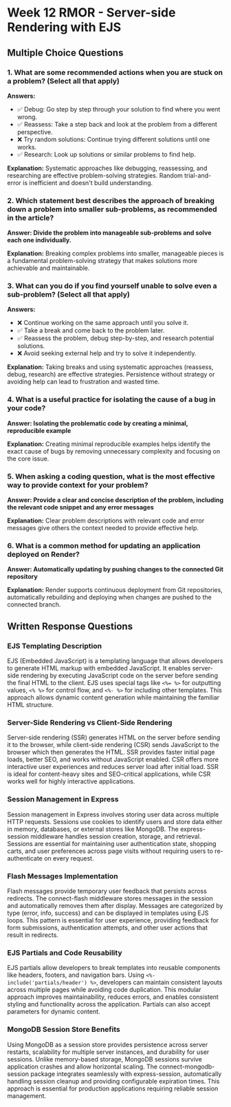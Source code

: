 # Week 12 RMOR - Server-side Rendering with EJS

## Multiple Choice Questions

### 1. What are some recommended actions when you are stuck on a problem? (Select all that apply)
**Answers:**
- ✅ Debug: Go step by step through your solution to find where you went wrong.
- ✅ Reassess: Take a step back and look at the problem from a different perspective.
- ❌ Try random solutions: Continue trying different solutions until one works.
- ✅ Research: Look up solutions or similar problems to find help.

**Explanation:** Systematic approaches like debugging, reassessing, and researching are effective problem-solving strategies. Random trial-and-error is inefficient and doesn't build understanding.

### 2. Which statement best describes the approach of breaking down a problem into smaller sub-problems, as recommended in the article?
**Answer: Divide the problem into manageable sub-problems and solve each one individually.**

**Explanation:** Breaking complex problems into smaller, manageable pieces is a fundamental problem-solving strategy that makes solutions more achievable and maintainable.

### 3. What can you do if you find yourself unable to solve even a sub-problem? (Select all that apply)
**Answers:**
- ❌ Continue working on the same approach until you solve it.
- ✅ Take a break and come back to the problem later.
- ✅ Reassess the problem, debug step-by-step, and research potential solutions.
- ❌ Avoid seeking external help and try to solve it independently.

**Explanation:** Taking breaks and using systematic approaches (reassess, debug, research) are effective strategies. Persistence without strategy or avoiding help can lead to frustration and wasted time.

### 4. What is a useful practice for isolating the cause of a bug in your code?
**Answer: Isolating the problematic code by creating a minimal, reproducible example**

**Explanation:** Creating minimal reproducible examples helps identify the exact cause of bugs by removing unnecessary complexity and focusing on the core issue.

### 5. When asking a coding question, what is the most effective way to provide context for your problem?
**Answer: Provide a clear and concise description of the problem, including the relevant code snippet and any error messages**

**Explanation:** Clear problem descriptions with relevant code and error messages give others the context needed to provide effective help.

### 6. What is a common method for updating an application deployed on Render?
**Answer: Automatically updating by pushing changes to the connected Git repository**

**Explanation:** Render supports continuous deployment from Git repositories, automatically rebuilding and deploying when changes are pushed to the connected branch.

## Written Response Questions

### EJS Templating Description
EJS (Embedded JavaScript) is a templating language that allows developers to generate HTML markup with embedded JavaScript. It enables server-side rendering by executing JavaScript code on the server before sending the final HTML to the client. EJS uses special tags like `<%= %>` for outputting values, `<% %>` for control flow, and `<%- %>` for including other templates. This approach allows dynamic content generation while maintaining the familiar HTML structure.

### Server-Side Rendering vs Client-Side Rendering
Server-side rendering (SSR) generates HTML on the server before sending it to the browser, while client-side rendering (CSR) sends JavaScript to the browser which then generates the HTML. SSR provides faster initial page loads, better SEO, and works without JavaScript enabled. CSR offers more interactive user experiences and reduces server load after initial load. SSR is ideal for content-heavy sites and SEO-critical applications, while CSR works well for highly interactive applications.

### Session Management in Express
Session management in Express involves storing user data across multiple HTTP requests. Sessions use cookies to identify users and store data either in memory, databases, or external stores like MongoDB. The express-session middleware handles session creation, storage, and retrieval. Sessions are essential for maintaining user authentication state, shopping carts, and user preferences across page visits without requiring users to re-authenticate on every request.

### Flash Messages Implementation
Flash messages provide temporary user feedback that persists across redirects. The connect-flash middleware stores messages in the session and automatically removes them after display. Messages are categorized by type (error, info, success) and can be displayed in templates using EJS loops. This pattern is essential for user experience, providing feedback for form submissions, authentication attempts, and other user actions that result in redirects.

### EJS Partials and Code Reusability
EJS partials allow developers to break templates into reusable components like headers, footers, and navigation bars. Using `<%- include('partials/header') %>`, developers can maintain consistent layouts across multiple pages while avoiding code duplication. This modular approach improves maintainability, reduces errors, and enables consistent styling and functionality across the application. Partials can also accept parameters for dynamic content.

### MongoDB Session Store Benefits
Using MongoDB as a session store provides persistence across server restarts, scalability for multiple server instances, and durability for user sessions. Unlike memory-based storage, MongoDB sessions survive application crashes and allow horizontal scaling. The connect-mongodb-session package integrates seamlessly with express-session, automatically handling session cleanup and providing configurable expiration times. This approach is essential for production applications requiring reliable session management.